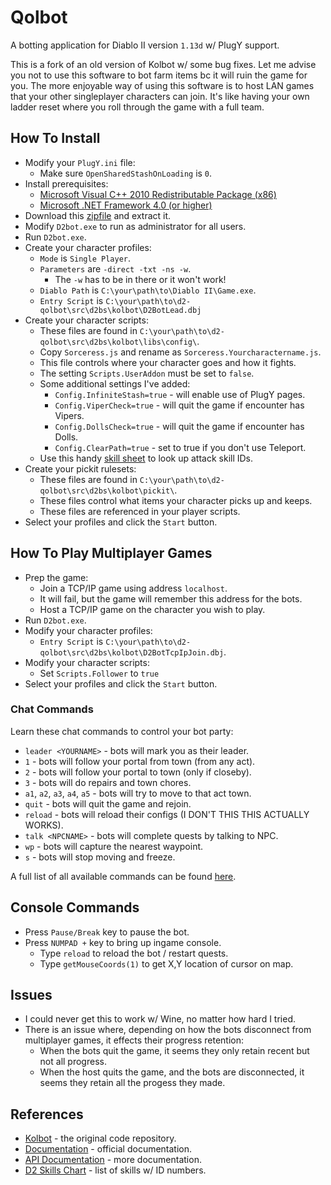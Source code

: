# Qolbot

A botting application for Diablo II version ``1.13d`` w/ PlugY support.

This is a fork of an old version of Kolbot w/ some bug fixes.  Let me advise you not to use this software to bot farm items bc it will ruin the game for you.  The more enjoyable way of using this software is to host LAN games that your other singleplayer characters can join.  It's like having your own ladder reset where you roll through the game with a full team.

## How To Install

- Modify your ``PlugY.ini`` file:
	- Make sure ``OpenSharedStashOnLoading`` is ``0``.
- Install prerequisites:
	- [Microsoft Visual C++ 2010 Redistributable Package (x86)](https://www.microsoft.com/en-us/download/details.aspx?id=5555)
	- [Microsoft .NET Framework 4.0 (or higher)](https://dotnet.microsoft.com/download/dotnet-framework)
- Download this [zipfile](https://github.com/whipowill/d2-qolbot/archive/master.zip) and extract it.
- Modify ``D2bot.exe`` to run as administrator for all users.
- Run ``D2bot.exe``.
- Create your character profiles:
	- ``Mode`` is ``Single Player``.
	- ``Parameters`` are ``-direct -txt -ns -w``.
		- The ``-w`` has to be in there or it won't work!
	- ``Diablo Path`` is ``C:\your\path\to\Diablo II\Game.exe``.
	- ``Entry Script`` is ``C:\your\path\to\d2-qolbot\src\d2bs\kolbot\D2BotLead.dbj``
- Create your character scripts:
	- These files are found in ``C:\your\path\to\d2-qolbot\src\d2bs\kolbot\libs\config\``.
	- Copy ``Sorceress.js`` and rename as ``Sorceress.Yourcharactername.js``.
	- This file controls where your character goes and how it fights.
	- The setting ``Scripts.UserAddon`` must be set to ``false``.
	- Some additional settings I've added:
		- ``Config.InfiniteStash=true`` - will enable use of PlugY pages.
		- ``Config.ViperCheck=true`` - will quit the game if encounter has Vipers.
		- ``Config.DollsCheck=true`` - will quit the game if encounter has Dolls.
		- ``Config.ClearPath=true`` - set to true if you don't use Teleport.
	- Use this handy [skill sheet](https://user.xmission.com/~trevin/DiabloIIv1.09_Skills.html) to look up attack skill IDs.
- Create your pickit rulesets:
	- These files are found in ``C:\your\path\to\d2-qolbot\src\d2bs\kolbot\pickit\``.
	- These files control what items your character picks up and keeps.
	- These files are referenced in your player scripts.
- Select your profiles and click the ``Start`` button.

## How To Play Multiplayer Games

- Prep the game:
	- Join a TCP/IP game using address ``localhost``.
	- It will fail, but the game will remember this address for the bots.
	- Host a TCP/IP game on the character you wish to play.
- Run ``D2bot.exe``.
- Modify your character profiles:
	- ``Entry Script`` is ``C:\your\path\to\d2-qolbot\src\d2bs\kolbot\D2BotTcpIpJoin.dbj``.
- Modify your character scripts:
	- Set ``Scripts.Follower`` to ``true``
- Select your profiles and click the ``Start`` button.

### Chat Commands

Learn these chat commands to control your bot party:

- ``leader <YOURNAME>`` - bots will mark you as their leader.
- ``1`` - bots will follow your portal from town (from any act).
- ``2`` - bots will follow your portal to town (only if closeby).
- ``3`` - bots will do repairs and town chores.
- ``a1``, ``a2``, ``a3``, ``a4``, ``a5`` - bots will try to move to that act town.
- ``quit`` - bots will quit the game and rejoin.
- ``reload`` - bots will reload their configs (I DON'T THIS THIS ACTUALLY WORKS).
- ``talk <NPCNAME>`` - bots will complete quests by talking to NPC.
- ``wp`` - bots will capture the nearest waypoint.
- ``s`` - bots will stop moving and freeze.

A full list of all available commands can be found [here](https://github.com/kolton/d2bot-with-kolbot/wiki/Follower).

## Console Commands

- Press ``Pause/Break`` key to pause the bot.
- Press ``NUMPAD +`` key to bring up ingame console.
	- Type ``reload`` to reload the bot / restart quests.
	- Type ``getMouseCoords(1)`` to get X,Y location of cursor on map.

## Issues

- I could never get this to work w/ Wine, no matter how hard I tried.
- There is an issue where, depending on how the bots disconnect from multiplayer games, it effects their progress retention:
	- When the bots quit the game, it seems they only retain recent but not all progress.
	- When the host quits the game, and the bots are disconnected, it seems they retain all the progess they made.

## References

- [Kolbot](https://github.com/kolton/d2bot-with-kolbot/tree/patch-113d-core15) - the original code repository.
- [Documentation](https://github.com/blizzhackers/documentation/blob/master/kolbot/Hotkeys.md/#hotkeys) - official documentation.
- [API Documentation](https://github.com/noah-/d2bs) - more documentation.
- [D2 Skills Chart](https://user.xmission.com/~trevin/DiabloIIv1.09_Skills.html) - list of skills w/ ID numbers.